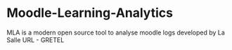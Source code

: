 # Moodle-Learning-Analytics
MLA is a modern open source tool to analyse moodle logs developed by La Salle URL - GRETEL
